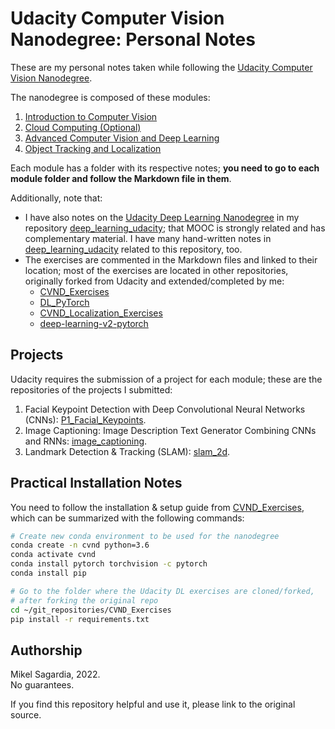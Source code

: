# Udacity Computer Vision Nanodegree: Personal Notes

These are my personal notes taken while following the [Udacity Computer Vision Nanodegree](https://www.udacity.com/course/computer-vision-nanodegree--nd891).

The nanodegree is composed of these modules:

1. [Introduction to Computer Vision](01_Intro_Computer_Vision)
2. [Cloud Computing (Optional)](02_Cloud_Computing)
3. [Advanced Computer Vision and Deep Learning](03_Advanced_CV_and_DL)
4. [Object Tracking and Localization](04_Object_Tracking_Localization)

Each module has a folder with its respective notes; **you need to go to each module folder and follow the Markdown file in them**.

Additionally, note that:

- I have also notes on the [Udacity Deep Learning Nanodegree](https://www.udacity.com/course/deep-learning-nanodegree--nd101) in my repository [deep_learning_udacity](https://github.com/mxagar/deep_learning_udacity); that MOOC is strongly related and has complementary material. I have many hand-written notes in [deep_learning_udacity](https://github.com/mxagar/deep_learning_udacity) related to this repository, too.
- The exercises are commented in the Markdown files and linked to their location; most of the exercises are located in other repositories, originally forked from Udacity and extended/completed by me:
	- [CVND_Exercises](https://github.com/mxagar/CVND_Exercises)
	- [DL_PyTorch](https://github.com/mxagar/DL_PyTorch)
	- [CVND_Localization_Exercises](https://github.com/mxagar/CVND_Localization_Exercises)
	- [deep-learning-v2-pytorch](https://github.com/mxagar/deep-learning-v2-pytorch)

## Projects

Udacity requires the submission of a project for each module; these are the repositories of the projects I submitted:

1. Facial Keypoint Detection with Deep Convolutional Neural Networks (CNNs): [P1_Facial_Keypoints](https://github.com/mxagar/P1_Facial_Keypoints).
2. Image Captioning: Image Description Text Generator Combining CNNs and RNNs: [image_captioning](https://github.com/mxagar/image_captioning).
3. Landmark Detection & Tracking (SLAM): [slam_2d](https://github.com/mxagar/slam_2d).

## Practical Installation Notes

You need to follow the installation & setup guide from [CVND_Exercises](https://github.com/mxagar/CVND_Exercises), which can be summarized with the following commands:

```bash
# Create new conda environment to be used for the nanodegree
conda create -n cvnd python=3.6
conda activate cvnd
conda install pytorch torchvision -c pytorch
conda install pip

# Go to the folder where the Udacity DL exercises are cloned/forked,
# after forking the original repo
cd ~/git_repositories/CVND_Exercises
pip install -r requirements.txt
```

## Authorship

Mikel Sagardia, 2022.  
No guarantees.

If you find this repository helpful and use it, please link to the original source.
